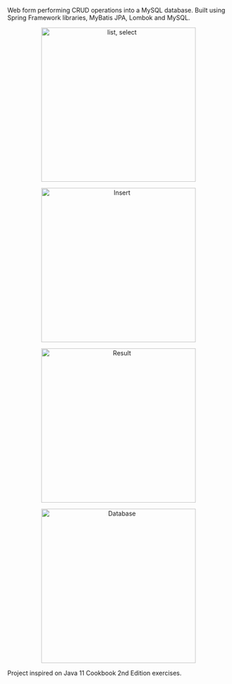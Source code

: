 Web form performing CRUD operations into a MySQL database. Built using Spring Framework libraries, MyBatis JPA, Lombok and MySQL.


<p align="center">
  <img src="https://imgur.com/XAajseZ" width="350" title="list, select">
</p>

<p align="center">
  <img src="https://imgur.com/nqmSN0J" width="350" title="Insert">
</p>
<p align="center">
  <img src="https://imgur.com/HAYkBBz" width="350" title="Result">
</p>
<p align="center">
  <img src="https://imgur.com/vyRMiMm" width="350" title="Database">
</p>



Project inspired on Java 11 Cookbook 2nd Edition exercises.

